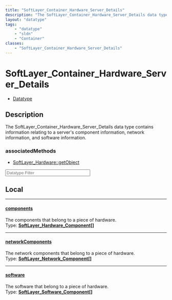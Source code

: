 ```yaml
---
title: "SoftLayer_Container_Hardware_Server_Details"
description: "The SoftLayer_Container_Hardware_Server_Details data type contains information relating to a server's component informat... "
layout: "datatype"
tags:
    - "datatype"
    - "sldn"
    - "Container"
classes:
    - "SoftLayer_Container_Hardware_Server_Details"
---
```


# SoftLayer_Container_Hardware_Server_Details
<div id='service-datatype'>
    <ul id='sldn-reference-tabs'>
        <li id='datatype'> <a href='/reference/datatypes/SoftLayer_Container_Hardware_Server_Details' >Datatype</a></li>
    </ul>
</div>

## Description 


The SoftLayer_Container_Hardware_Server_Details data type contains information relating to a server's component information, network information, and software information. 


### associatedMethods

*  [SoftLayer_Hardware::getObject](/reference/services/SoftLayer_Hardware/getObject )





<!-- Filer BEGIN -->
<div class="view-filters">
        <div class="clearfix">
            <div class="search-input-box">
                <input placeholder="Datatype Filter" onkeyup="titleSearch(inputId='prop-input', divId='properties', elementClass='prop-row')" 
                    type="text" id="prop-input" value="" size="30" maxlength="128" class="form-text">
            </div>
        </div>
</div>
<!-- Filer END -->

<div id="properties" class="content">
<div id="localProperties" class="prop-content" >

## Local
<div class="prop-row">

-----
[components]: #components
#### [components]
The components that belong to a piece of hardware.  
<span class="type-label">Type: </span>**<a href='/reference/datatypes/SoftLayer_Hardware_Component'>SoftLayer_Hardware_Component[] </a>**  



</div>
<div class="prop-row">

-----
[networkComponents]: #networkcomponents
#### [networkComponents]
The network components that belong to a piece of hardware.  
<span class="type-label">Type: </span>**<a href='/reference/datatypes/SoftLayer_Network_Component'>SoftLayer_Network_Component[] </a>**  



</div>
<div class="prop-row">

-----
[software]: #software
#### [software]
The software that belong to a piece of hardware.  
<span class="type-label">Type: </span>**<a href='/reference/datatypes/SoftLayer_Software_Component'>SoftLayer_Software_Component[] </a>**  



</div>
</div>
<!-- LOCAL PROPERTY END -->

</div>


